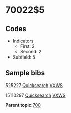 # 70022$5

## Codes

-   Indicators
    -   First: 2
    -   Second: 2
-   Subfield: 5

## Sample bibs

525227 [Quicksearch](https://search.library.yale.edu/catalog/525227) [VXWS](http://prodorbis.library.yale.edu:7014/vxws/GetHoldingsService?bibId=525227)

15110297 [Quicksearch](https://search.library.yale.edu/catalog/15110297) [VXWS](http://prodorbis.library.yale.edu:7014/vxws/GetHoldingsService?bibId=15110297)

**Parent topic:**[700](../../tags/700/700.md)

